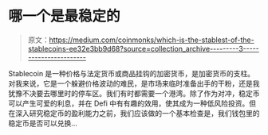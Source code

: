 # 哪一个是最稳定的

> 原文：<https://medium.com/coinmonks/which-is-the-stablest-of-the-stablecoins-ee32e3bb9d68?source=collection_archive---------3----------------------->

Stablecoin 是一种价格与法定货币或商品挂钩的加密货币，是加密货币的支柱。对我来说，它是一个躲避价格波动的难民，是市场来临时准备出手的干粉，还是我犹豫不决要去哪里时的停车区。我们有时都需要一个港湾。除了作为对冲，稳定币可以产生可爱的利息，并在 Defi 中有有趣的效用，使其成为一种低风险投资。但在深入研究稳定币的盈利能力之前，我们应该做的一个基本检查是，我们钱包里的稳定币是否可以兑换…